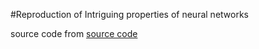 #Reproduction of Intriguing properties of neural networks

source code from [source code](https://github.com/Harry24k/IPNN-pytorch/tree/master)
